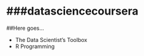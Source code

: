 ###datasciencecoursera
===================
##Here goes...
* The Data Scientist’s Toolbox
* R Programming
